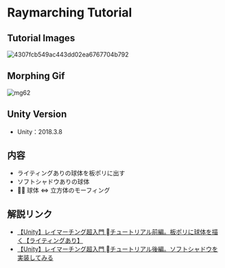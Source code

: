 # Raymarching Tutorial

## Tutorial Images

![4307fcb549ac443dd02ea6767704b792](https://user-images.githubusercontent.com/44670044/61753760-70a08a80-adeb-11e9-85b2-d202f0b64e9b.png)

## Morphing Gif

![mg62](https://user-images.githubusercontent.com/44670044/61753932-25d34280-adec-11e9-8139-4297b2114f07.gif)

## Unity Version

- Unity：2018.3.8

## 内容

- ライティングありの球体を板ポリに出す
- ソフトシャドウありの球体
-  球体 ⇔ 立方体のモーフィング

## 解説リンク

- [【Unity】レイマーチング超入門  チュートリアル前編。板ポリに球体を描く【ライティングあり】](https://gurutaka-log.com/ray-marching-tutorial)
- [【Unity】レイマーチング超入門  チュートリアル後編。ソフトシャドウを実装してみる](https://gurutaka-log.com/ray-marching-tutorial-shadow)
